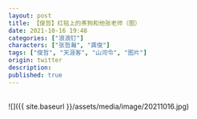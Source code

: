 ```yaml
---
layout: post
title: 【俊哲】红毯上的茶狗和他张老师（图）
date: 2021-10-16 19:48
categories: ["浪浪钉"]
characters: ["张哲瀚", "龚俊"]
tags: ["俊哲", "天涯客", "山河令", "图片"]
origin: twitter
description: 
published: true
---
```


<br>
![]({{ site.baseurl }}/assets/media/image/20211016.jpg)
<br><br>
